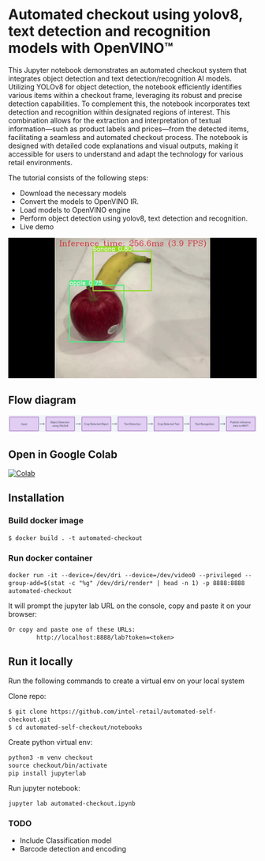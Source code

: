 # Automated checkout using yolov8, text detection and recognition models with OpenVINO™

This Jupyter notebook demonstrates an automated checkout system that integrates object detection and text detection/recognition AI models. Utilizing YOLOv8 for object detection, the notebook efficiently identifies various items within a checkout frame, leveraging its robust and precise detection capabilities. To complement this, the notebook incorporates text detection and recognition within designated regions of interest. This combination allows for the extraction and interpretation of textual information—such as product labels and prices—from the detected items, facilitating a seamless and automated checkout process. The notebook is designed with detailed code explanations and visual outputs, making it accessible for users to understand and adapt the technology for various retail environments.

The tutorial consists of the following steps:
- Download the necessary models
- Convert the models to OpenVINO IR.
- Load models to OpenVINO engine 
- Perform object detection using yolov8, text detection and recognition. 
- Live demo

![automated checkout](automated-gif.gif)

## Flow diagram

![diagram](diagram.jpg)

## Open in Google Colab

<a href="https://colab.research.google.com/github/antoniomtz/automated-self-checkout/blob/main/notebooks/automated-checkout.ipynb" target="_blank"><img src="https://camo.githubusercontent.com/f5e0d0538a9c2972b5d413e0ace04cecd8efd828d133133933dfffec282a4e1b/68747470733a2f2f636f6c61622e72657365617263682e676f6f676c652e636f6d2f6173736574732f636f6c61622d62616467652e737667" alt="Colab" data-canonical-src="https://colab.research.google.com/assets/colab-badge.svg" style="max-width: 100%;"></a>

## Installation

### Build docker image

```
$ docker build . -t automated-checkout
```

### Run docker container

```
docker run -it --device=/dev/dri --device=/dev/video0 --privileged --group-add=$(stat -c "%g" /dev/dri/render* | head -n 1) -p 8888:8888 automated-checkout
```

It will prompt the jupyter lab URL on the console, copy and paste it on your browser:

```
Or copy and paste one of these URLs:
        http://localhost:8888/lab?token=<token>
```

## Run it locally

Run the following commands to create a virtual env on your local system

Clone repo:
```
$ git clone https://github.com/intel-retail/automated-self-checkout.git
$ cd automated-self-checkout/notebooks
```

Create python virtual env:

```
python3 -m venv checkout
source checkout/bin/activate
pip install jupyterlab
```

Run jupyter notebook:

```
jupyter lab automated-checkout.ipynb
```

### TODO

- Include Classification model
- Barcode detection and encoding